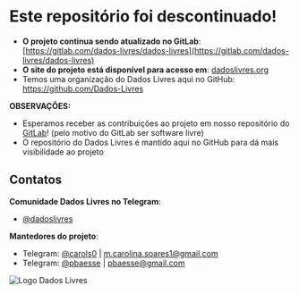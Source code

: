 # Este repositório foi descontinuado!

- **O projeto continua sendo atualizado no GitLab**: [https://gitlab.com/dados-livres/dados-livres](https://gitlab.com/dados-livres/dados-livres)
- **O site do projeto está disponível para acesso em**: [dadoslivres.org](https://dadoslivres.org/)
- Temos uma organização do Dados Livres aqui no GitHub: https://github.com/Dados-Livres

**OBSERVAÇÕES:**

- Esperamos receber as contribuições ao projeto em nosso repositório do [GitLab](https://gitlab.com/dados-livres/dados-livres)! (pelo motivo do GitLab ser software livre)
- O repositório do Dados Livres é mantido aqui no GitHub para dá mais visibilidade ao projeto

## Contatos

**Comunidade Dados Livres no Telegram**:

- [@dadoslivres](https://t.me/dadoslivres)

**Mantedores do projeto**:

- Telegram: [@carols0](https://t.me/carols0) | m.carolina.soares1@gmail.com 
- Telegram: [@pbaesse](https://t.me/pbaesse) | pbaesse@gmail.com

![Logo Dados Livres](logoprovisoria.png)
